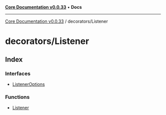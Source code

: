 [**Core Documentation v0.0.33**](../../README.md) • **Docs**

***

[Core Documentation v0.0.33](../../modules.md) / decorators/Listener

# decorators/Listener

## Index

### Interfaces

- [ListenerOptions](interfaces/ListenerOptions.md)

### Functions

- [Listener](functions/Listener.md)
